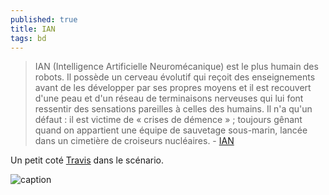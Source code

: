 ```yaml
---
published: true
title: IAN
tags: bd
---
```

> IAN (Intelligence Artificielle Neuromécanique) est le plus humain des robots. Il possède un cerveau évolutif qui reçoit des enseignements avant de les développer par ses propres moyens et il est recouvert d'une peau et d'un réseau de terminaisons nerveuses qui lui font ressentir des sensations pareilles à celles des humains. Il n'a qu'un défaut : il est victime de « crises de démence » ; toujours gênant quand on appartient une équipe de sauvetage sous-marin, lancée dans un cimetière de croiseurs nucléaires. - [IAN](https://www.bedetheque.com/serie-6640-BD-Ian.html)

Un petit coté [Travis](https://www.bedetheque.com/BD-Travis-Tome-1-Huracan-1066.html) dans le scénario.

![caption](https://www.bedetheque.com/media/Couvertures/Couv_26739.jpg)

